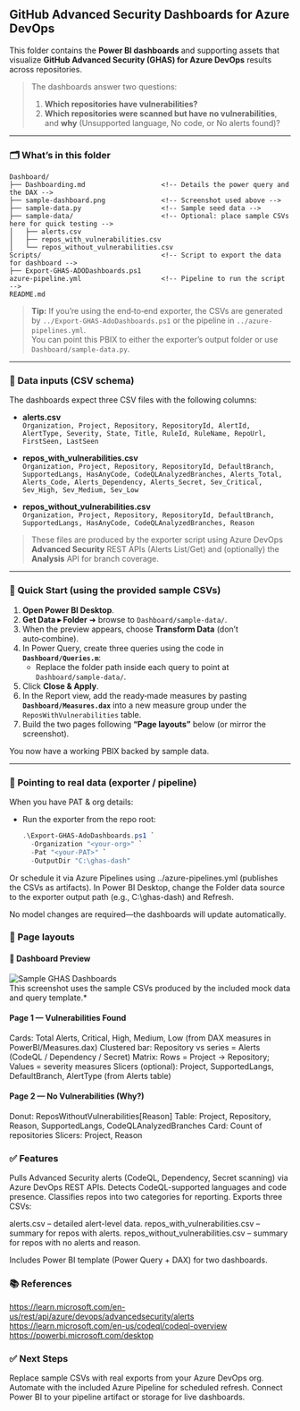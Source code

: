## GitHub Advanced Security Dashboards for Azure DevOps

This folder contains the **Power BI dashboards** and supporting assets that visualize
**GitHub Advanced Security (GHAS) for Azure DevOps** results across repositories.

> The dashboards answer two questions:
> 1) **Which repositories have vulnerabilities?**  
> 2) **Which repositories were scanned but have no vulnerabilities**, and **why** (Unsupported language, No code, or No alerts found)?

---

### 🗂️ What’s in this folder


```
Dashboard/
├── Dashboarding.md                   <!-- Details the power query and the DAX -->
├── sample-dashboard.png              <!-- Screenshot used above -->
├── sample-data.py                    <!-- Sample seed data -->
├── sample-data/                      <!-- Optional: place sample CSVs here for quick testing -->
│   ├── alerts.csv
│   ├── repos_with_vulnerabilities.csv
│   └── repos_without_vulnerabilities.csv
Scripts/                              <!-- Script to export the data for dashboard -->
├── Export-GHAS-ADODashboards.ps1
azure-pipeline.yml                    <!-- Pipeline to run the script -->
README.md
```

> **Tip:** If you’re using the end‑to‑end exporter, the CSVs are generated by
> `../Export-GHAS-AdoDashboards.ps1` or the pipeline in `../azure-pipelines.yml`.  
> You can point this PBIX to either the exporter’s output folder or use `Dashboard/sample-data.py`.

---

### 🧩 Data inputs (CSV schema)

The dashboards expect three CSV files with the following columns:

- **alerts.csv**  
  `Organization, Project, Repository, RepositoryId, AlertId, AlertType, Severity, State, Title, RuleId, RuleName, RepoUrl, FirstSeen, LastSeen`

- **repos_with_vulnerabilities.csv**  
  `Organization, Project, Repository, RepositoryId, DefaultBranch, SupportedLangs, HasAnyCode, CodeQLAnalyzedBranches, Alerts_Total, Alerts_Code, Alerts_Dependency, Alerts_Secret, Sev_Critical, Sev_High, Sev_Medium, Sev_Low`

- **repos_without_vulnerabilities.csv**  
  `Organization, Project, Repository, RepositoryId, DefaultBranch, SupportedLangs, HasAnyCode, CodeQLAnalyzedBranches, Reason`

> These files are produced by the exporter script using Azure DevOps **Advanced Security** REST APIs (Alerts List/Get) and (optionally) the **Analysis** API for branch coverage.

---

### 🚀 Quick Start (using the provided sample CSVs)

1. **Open Power BI Desktop**.  
2. **Get Data ▸ Folder** ➜ browse to `Dashboard/sample-data/`.  
3. When the preview appears, choose **Transform Data** (don’t auto‑combine).  
4. In Power Query, create three queries using the code in **`Dashboard/Queries.m`**:  
   - Replace the folder path inside each query to point at `Dashboard/sample-data/`.
5. Click **Close & Apply**.
6. In the Report view, add the ready‑made measures by pasting **`Dashboard/Measures.dax`** into a new measure group under the `ReposWithVulnerabilities` table.
7. Build the two pages following **“Page layouts”** below (or mirror the screenshot).

You now have a working PBIX backed by sample data.

---

### 🔄 Pointing to real data (exporter / pipeline)

When you have PAT & org details:

- Run the exporter from the repo root:
  ```powershell
  .\Export-GHAS-AdoDashboards.ps1 `
    -Organization "<your-org>" `
    -Pat "<your-PAT>" `
    -OutputDir "C:\ghas-dash"


Or schedule it via Azure Pipelines using ../azure-pipelines.yml (publishes the CSVs as artifacts).
In Power BI Desktop, change the Folder data source to the exporter output path (e.g., C:\ghas-dash) and Refresh.

No model changes are required—the dashboards will update automatically.

### 🎨 Page layouts

#### 📸 Dashboard Preview

![Sample GHAS Dashboards](./Dashboard/sample-dashboard.png)  
This screenshot uses the sample CSVs produced by the included mock data and query template.*

#### Page 1 — Vulnerabilities Found

Cards: Total Alerts, Critical, High, Medium, Low
(from DAX measures in PowerBI/Measures.dax)
Clustered bar: Repository vs series = Alerts (CodeQL / Dependency / Secret)
Matrix: Rows = Project → Repository; Values = severity measures
Slicers (optional): Project, SupportedLangs, DefaultBranch, AlertType (from Alerts table)

#### Page 2 — No Vulnerabilities (Why?)

Donut: ReposWithoutVulnerabilities[Reason]
Table: Project, Repository, Reason, SupportedLangs, CodeQLAnalyzedBranches
Card: Count of repositories
Slicers: Project, Reason


### ✅ Features

Pulls Advanced Security alerts (CodeQL, Dependency, Secret scanning) via Azure DevOps REST APIs.
Detects CodeQL-supported languages and code presence.
Classifies repos into two categories for reporting.
Exports three CSVs:

alerts.csv – detailed alert-level data.
repos_with_vulnerabilities.csv – summary for repos with alerts.
repos_without_vulnerabilities.csv – summary for repos with no alerts and reason.


Includes Power BI template (Power Query + DAX) for two dashboards.


### 📚 References

https://learn.microsoft.com/en-us/rest/api/azure/devops/advancedsecurity/alerts
https://learn.microsoft.com/en-us/codeql/codeql-overview
https://powerbi.microsoft.com/desktop


### ✅ Next Steps

Replace sample CSVs with real exports from your Azure DevOps org.
Automate with the included Azure Pipeline for scheduled refresh.
Connect Power BI to your pipeline artifact or storage for live dashboards.